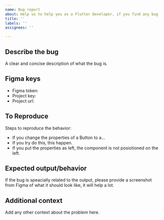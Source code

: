 ```yaml
---
name: Bug report
about: Help us to help you as a Flutter Developer, if you find any bug, write it down.
title: ''
labels: ''
assignees: ''

---
```


## **Describe the bug**
A clear and concise description of what the bug is.

## **Figma keys** 
- Figma token: 
- Project key: 
- Project url: 

## **To Reproduce**
Steps to reproduce the behavior:
- If you change the properties of a Button to a...
- If you try do this, this happen.
- If you put the properties as left, the component is not posiotioned on the left.

## **Expected output/behavior**
If the bug is speacially related to the output, please provide a screenshot from Figma of what it should look like, it will help a lot.

## **Additional context**
Add any other context about the problem here.
